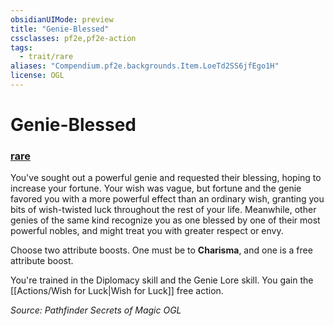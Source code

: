 ```yaml
---
obsidianUIMode: preview
title: "Genie-Blessed"
cssclasses: pf2e,pf2e-action
tags:
  - trait/rare
aliases: "Compendium.pf2e.backgrounds.Item.LoeTd2SS6jfEgo1H"
license: OGL
---
```

# Genie-Blessed

### [rare](rare "Rare Rarity Trait")






You've sought out a powerful genie and requested their blessing, hoping to increase your fortune. Your wish was vague, but fortune and the genie favored you with a more powerful effect than an ordinary wish, granting you bits of wish-twisted luck throughout the rest of your life. Meanwhile, other genies of the same kind recognize you as one blessed by one of their most powerful nobles, and might treat you with greater respect or envy.

Choose two attribute boosts. One must be to **Charisma**, and one is a free attribute boost.

You're trained in the Diplomacy skill and the Genie Lore skill. You gain the [[Actions/Wish for Luck|Wish for Luck]] free action.

*Source: Pathfinder Secrets of Magic*
*OGL*
